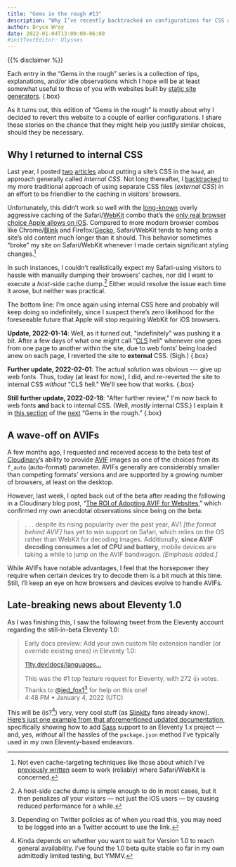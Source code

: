 ```yaml
---
title: "Gems in the rough #13"
description: "Why I’ve recently backtracked on configurations for CSS and image-handling."
author: Bryce Wray
date: 2022-01-04T13:09:00-06:00
#initTextEditor: Ulysses
---
```


{{% disclaimer %}}

Each entry in the “Gems in the rough” series is a collection of tips, explanations, and/or idle observations which I hope will be at least somewhat useful to those of you with websites built by [static site generators](https://github.com/myles/awesome-static-generators).
{.box}

As it turns out, this edition of “Gems in the rough” is mostly about why I decided to revert this website to a couple of earlier configurations. I share these stories on the chance that they might help you justify similar choices, should they be necessary.

## Why I returned to internal CSS

Last year, I posted [two](/posts/2021/02/tailwind-head-hugo-pipes/) [articles](/posts/2021/03/tailwind-head-eleventy/) about putting a site’s CSS in the `head`, an approach generally called *internal CSS*. Not long thereafter, I [backtracked](/posts/2021/05/gems-in-rough-05/#its-all-about-the-cache) to my more traditional approach of using separate CSS files (*external CSS*) in an effort to be friendlier to the caching in visitors’ browsers.

Unfortunately, this didn’t work so well with the [long-known](https://arstechnica.com/civis/viewtopic.php?f=19&t=614905) overly aggressive caching of the Safari/[WebKit](https://webkit.org/) combo that’s the [only real browser choice Apple allows on iOS](https://infrequently.org/2021/08/webkit-ios-deep-dive/). Compared to more modern browser combos like Chrome/[Blink](https://www.chromium.org/blink) and Firefox/[Gecko](https://developer.mozilla.org/en-US/docs/Glossary/Gecko), Safari/WebKit tends to hang onto a site’s old content much longer than it should. This behavior sometimes “broke” my site on Safari/WebKit whenever I made certain significant styling changes.[^1]

In such instances, I couldn’t realistically expect my Safari-using visitors to hassle with manually dumping their browsers’ caches, nor did I want to execute a *host*-side cache dump.[^2] Either would resolve the issue each time it arose, but neither was practical.

The bottom line: I’m once again using internal CSS here and probably will keep doing so indefinitely, since I suspect there’s zero likelihood for the foreseeable future that Apple will stop requiring WebKit for iOS browsers.

**Update, 2022-01-14**: Well, as it turned out, "indefinitely" was pushing it a bit. After a few days of what one might call "[CLS](https://web.dev/cls/) hell" whenever one goes from one page to another within the site, due to web fonts’ being loaded anew on each page, I reverted the site to **external** CSS. (Sigh.)
{.box}

**Further update, 2022-02-01**: The actual solution was obvious --- give up web fonts. Thus, today (at least for now), I did, and re-reverted the site to internal CSS *without* "CLS hell." We'll see how that works.
{.box}

**Still further update, 2022-02-18**: "After further review," I'm now back to web fonts **and** back to internal CSS. (Well, *mostly* internal CSS.) I explain it in [this section](/posts/2022/02/gems-in-rough-14/#making-web-fonts-work-with-internal-css) of the [next](/posts/2022/02/gems-in-rough-14/) “Gems in the rough.”
{.box}

## A wave-off on AVIFs

A few months ago, I requested and received access to the beta test of [Cloudinary](https://cloudinary.com)’s ability to provide [AVIF](https://aomediacodec.github.io/av1-avif/) images as one of the choices from its `f_auto` (auto-format) parameter. AVIFs generally are considerably smaller than competing formats’ versions and are supported by a growing number of browsers, at least on the desktop.

However, last week, I opted back out of the beta after reading the following in a Cloudinary blog post, “[The ROI of Adopting AVIF for Websites](https://cloudinary.com/blog/the_roi_of_adopting_avif_for_websites),” which confirmed my own anecdotal observations since being on the beta:

> .&nbsp;.&nbsp;. despite its rising popularity over the past year, AV1 *[the format behind AVIF]* has yet to win support on Safari, which relies on the OS rather than WebKit for decoding images. Additionally, **since AVIF decoding consumes a lot of CPU and battery**, mobile devices are taking a while to jump on the AVIF bandwagon. *[Emphasis added.]*

While AVIFs have notable advantages, I feel that the horsepower they require when certain devices try to decode them is a bit much at this time. Still, I’ll keep an eye on how browsers and devices evolve to handle AVIFs.

## Late-breaking news about Eleventy 1.0

As I was finishing this, I saw the following tweet from the Eleventy account regarding the still-in-beta Eleventy 1.0:

> Early docs preview: Add your own custom file extension handler (or override existing ones) in Eleventy 1.0:
>
> [11ty.dev/docs/languages...](https://www.11ty.dev/docs/languages/custom/)
>
> This was the #1 top feature request for Eleventy, with 272 👍 votes. Thanks to
[@jed_fox1](https://twitter.com/jed_fox1)[^tweets] for help on this one!\
> <span class="pokey">4:48 PM • January 4, 2022 (UTC)</span>
<!-- https://twitter.com/eleven_ty/status/1478407921264377858 -->

[^tweets]: Depending on Twitter policies as of when you read this, you may need to be logged into an a Twitter account to use the link.

This will be (is?[^3]) very, very cool stuff (as [Slinkity](https://slinkity.dev) fans already know). [Here’s just one example from that aforementioned updated documentation](https://www.11ty.dev/docs/languages/custom/#example-add-sass-support-to-eleventy), specifically showing how to add [Sass](https://sass-lang.com) support to an Eleventy 1.x project — and, yes, *without* all the hassles of the `package.json` method I’ve typically used in my own Eleventy-based endeavors.

[^1]:	Not even cache-targeting techniques like those about which I’ve [previously written](/posts/2020/12/hashing-out-cache-busting-fix-eleventy/) seem to work (reliably) where Safari/WebKit is concerned.

[^2]:	A host-side cache dump is simple enough to do in most cases, but it then penalizes *all* your visitors — not just the iOS users — by causing reduced performance for a while.

[^3]:	Kinda depends on whether you want to wait for Version 1.0 to reach general availability. I’ve found the 1.0 beta quite stable so far in my own admittedly limited testing, but YMMV.
